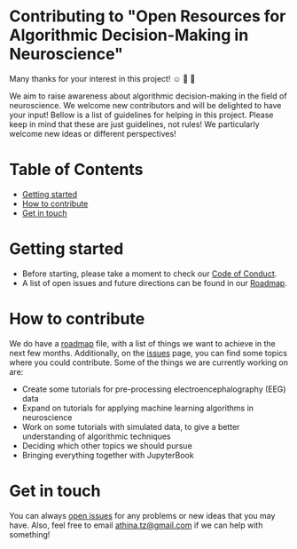 # Contributing to "Open Resources for Algorithmic Decision-Making in Neuroscience"

Many thanks for your interest in this project! :relaxed: :tada: :brain:

We aim to raise awareness about algorithmic decision-making in the field of neuroscience. We welcome new contributors and will be delighted to have your input! Bellow is a list of guidelines for helping in this project.
Please keep in mind that these are just guidelines, not rules! We particularly welcome new ideas or different perspectives! 

# Table of Contents
- [Getting started](#getting-started)
- [How to contribute](#how-to-contribute)
- [Get in touch](#get-in-touch)


# Getting started
* Before starting, please take a moment to check our [Code of Conduct](https://github.com/aath0/AlgorithmsNeuroscience/blob/master/CODE_OF_CONDUCT.md).
* A list of open issues and future directions can be found in our [Roadmap](https://github.com/aath0/AlgorithmsNeuroscience/issues/1).

# How to contribute
We do have a [roadmap](https://github.com/aath0/AlgorithmsNeuroscience/issues/1) file, with a list of things we want to achieve in the next few months. 
Additionally, on the [issues](https://github.com/aath0/AlgorithmsNeuroscience/issues) page, you can find some topics where you could contribute. Some of the things we are currently working on are:

* Create some tutorials for pre-processing electroencephalography (EEG) data
* Expand on tutorials for applying machine learning algorithms in neuroscience
* Work on some tutorials with simulated data, to give a better understanding of algorithmic techniques
* Deciding which other topics we should pursue
* Bringing everything together with JupyterBook

# Get in touch
You can always [open issues](https://github.com/aath0/AlgorithmsNeuroscience/issues) for any problems or new ideas that you may have. Also, feel free to email athina.tz@gmail.com if we can help with something! 

